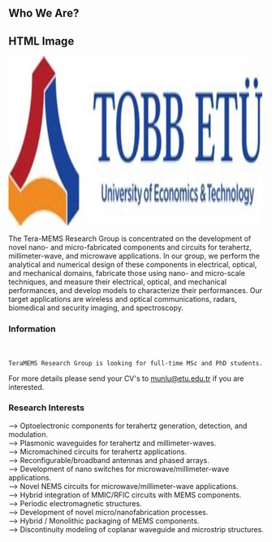 ## Who We Are?

<h2>HTML Image</h2>
<img src="customLogo.jpg" alt="Trulli" width="500" height="333">

The Tera-MEMS Research Group is concentrated on the development of novel nano- and micro-fabricated components and circuits for terahertz, millimeter-wave, and microwave applications.  In our group, we perform the analytical and numerical design of these components in electrical, optical, and mechanical domains, fabricate those using nano- and micro-scale techniques, and measure their electrical, optical, and mechanical performances, and develop models to characterize their performances.  Our target applications are wireless and optical communications, radars, biomedical and security imaging, and spectroscopy.

### Information


```Information


TeraMEMS Research Group is looking for full-time MSc and PhD students. 
```

For more details please send your CV's to munlu@etu.edu.tr if you are interested.

### Research Interests

   --> Optoelectronic components for terahertz generation, detection, and modulation.<br>
   --> Plasmonic waveguides for terahertz and millimeter-waves.<br>
   --> Micromachined circuits for terahertz applications.<br>
   --> Reconfigurable/broadband antennas and phased arrays.<br>
   --> Development of nano switches for microwave/millimeter-wave applications.<br>
   --> Novel NEMS circuits for microwave/millimeter-wave applications.<br>
   --> Hybrid integration of MMIC/RFIC circuits with MEMS components.<br>
   --> Periodic electromagnetic structures.<br>
   --> Development of novel micro/nanofabrication processes.<br>
   --> Hybrid / Monolithic packaging of MEMS components.<br>
   --> Discontinuity modeling of coplanar waveguide and microstrip structures.<br>

